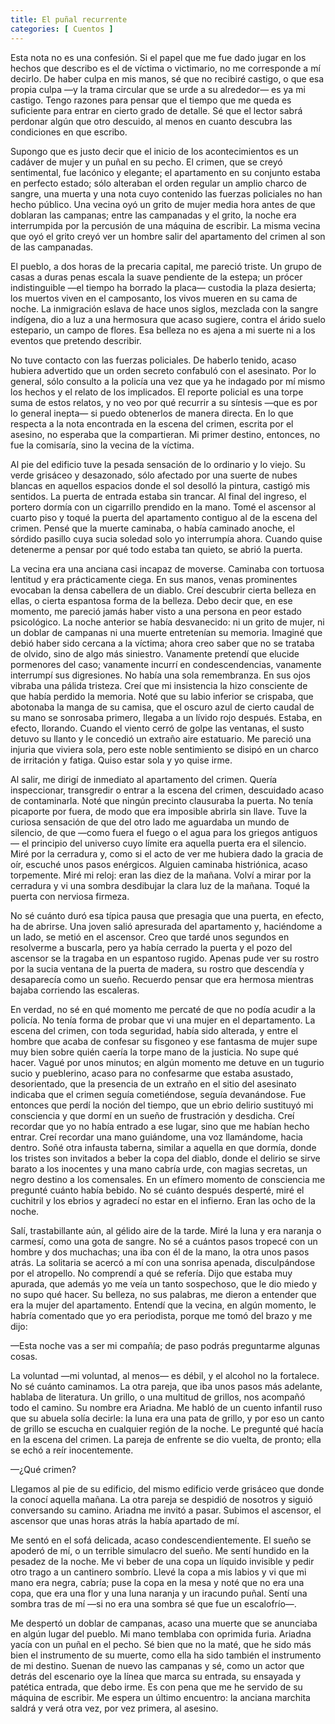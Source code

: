 ```yaml
---
title: El puñal recurrente 
categories: [ Cuentos ]
---
```


Esta nota no es una confesión. Si el papel que me fue dado jugar en los hechos
que describo es el de víctima o victimario, no me corresponde a mí decirlo. De
haber culpa en mis manos, sé que no recibiré castigo, o que esa propia culpa —y
la trama circular que se urde a su alrededor— es ya mi castigo. Tengo razones
para pensar que el tiempo que me queda es suficiente para entrar en cierto grado
de detalle. Sé que el lector sabrá perdonar algún que otro descuido, al menos en
cuanto descubra las condiciones en que escribo. 

Supongo que es justo decir que el inicio de los acontecimientos es un
cadáver de mujer y un puñal en su pecho. El crimen, que se creyó
sentimental, fue lacónico y elegante; el apartamento en su conjunto estaba
en perfecto estado; sólo alteraban el orden regular un amplio charco de
sangre, una muerta y una nota cuyo contenido las fuerzas policiales no han
hecho público. Una vecina oyó un grito de mujer media hora antes de que
doblaran las campanas; entre las campanadas y el grito, la noche era
interrumpida por la percusión de una máquina de escribir. La misma vecina
que oyó el grito creyó ver un hombre salir del apartamento del crimen al son
de las campanadas.

El pueblo, a dos horas de la precaria capital, me pareció triste. Un grupo
de casas a duras penas escala la suave pendiente de la estepa; un prócer
indistinguible —el tiempo ha borrado la placa— custodia la plaza desierta;
los muertos viven en el camposanto, los vivos mueren en su cama de noche. La
inmigración eslava de hace unos siglos, mezclada con la sangre indígena, dio
a luz a una hermosura que acaso sugiere, contra el árido suelo estepario, un
campo de flores. Esa belleza no es ajena a mi suerte ni a los eventos que
pretendo describir.

No tuve contacto con las fuerzas policiales. De haberlo tenido, acaso hubiera
advertido que un orden secreto confabuló con el asesinato. Por lo general, sólo
consulto a la policía una vez que ya he indagado por mí mismo los hechos y el
relato de los implicados. El reporte policial es una torpe suma de estos relatos,
y no veo por qué recurrir a su síntesis —que es por lo general
inepta— si puedo obtenerlos de manera directa. En lo que respecta a la nota
encontrada en la escena del crimen, escrita por el asesino, no esperaba que la
compartieran. Mi primer destino, entonces, no fue la comisaría, sino la vecina
de la víctima.

Al pie del edificio tuve la pesada sensación de lo ordinario y lo viejo. Su
verde grisáceo y desazonado, sólo afectado por una suerte de nubes blancas en
aquellos espacios donde el sol desolló la pintura, castigó mis sentidos. La
puerta de entrada estaba sin trancar. Al final del ingreso, el portero dormía
con un cigarrillo prendido en la mano. Tomé el ascensor al cuarto piso y toqué
la puerta del apartamento contiguo al de la escena del crimen. Pensé que la
muerte caminaba, o había caminado anoche, el sórdido pasillo cuya sucia soledad
solo yo interrumpía ahora. Cuando quise detenerme a pensar por qué todo estaba
tan quieto, se abrió la puerta.

La vecina era una anciana casi incapaz de moverse. Caminaba con tortuosa
lentitud y era prácticamente ciega. En sus manos, venas prominentes evocaban la
densa cabellera de un diablo. Creí descubrir cierta belleza en ellas, o cierta
espantosa forma de la belleza. Debo decir que, en ese momento, me pareció jamás
haber visto a una persona en peor estado psicológico. La noche anterior se había
desvanecido: ni un grito de mujer, ni un doblar de campanas ni una muerte
entretenían su memoria. Imaginé que debió haber sido cercana a la víctima; ahora
creo saber que no se trataba de olvido, sino de algo más siniestro. Vanamente
pretendí que elucide pormenores del caso; vanamente incurrí en condescendencias,
vanamente interrumpí sus digresiones. No había una sola remembranza. En sus ojos
vibraba una pálida tristeza. Creí que mi insistencia la hizo consciente de que
había perdido la memoria. Noté que su labio inferior se crispaba, que abotonaba
la manga de su camisa, que el oscuro azul de cierto caudal de su mano se
sonrosaba primero, llegaba a un lívido rojo después. Estaba, en efecto,
llorando. Cuando el viento cerró de golpe las ventanas, el susto detuvo su
llanto y le concedió un extraño aire estatuario. Me pareció una injuria que
viviera sola, pero este noble sentimiento se disipó en un charco de irritación y
fatiga. Quiso estar sola y yo quise irme.

Al salir, me dirigí de inmediato al apartamento del crimen. Quería inspeccionar,
transgredir o entrar a la escena del crimen, descuidado acaso de contaminarla.
Noté que ningún precinto clausuraba la puerta. No tenía picaporte por fuera, de
modo que era imposible abrirla sin llave. Tuve la curiosa sensación de que del
otro lado me aguardaba un mundo de silencio, de que —como fuera el fuego o el
agua para los griegos antiguos— el principio del universo cuyo límite era
aquella puerta era el silencio. Miré por la cerradura y, como si el acto de ver
me hubiera dado la gracia de oír, escuché unos pasos enérgicos. Alguien caminaba
histriónica, acaso torpemente. Miré mi reloj: eran las diez de la mañana. Volví
a mirar por la cerradura y vi una sombra desdibujar la clara luz de la mañana.
Toqué la puerta con nerviosa firmeza. 

No sé cuánto duró esa típica pausa que presagia que una puerta, en efecto, ha de
abrirse. Una joven salió apresurada del apartamento y, haciéndome a un lado, se
metió en el ascensor. Creo que tardé unos segundos en resolverme a buscarla,
pero ya había cerrado la puerta y el pozo del ascensor se la tragaba en  un
espantoso rugido. Apenas pude ver su rostro por la sucia ventana de la puerta de
madera, su rostro que descendía y desaparecía como un sueño. Recuerdo pensar que
era hermosa mientras bajaba corriendo las escaleras.

En verdad, no sé en qué momento me percaté de que no podía acudir a la policía.
No tenía forma de probar que vi una mujer en el departamento. La escena del
crimen, con toda seguridad, había sido alterada, y entre el hombre que acaba de
confesar su fisgoneo y ese fantasma de mujer supe muy bien sobre quién caería la
torpe mano de la justicia. No supe qué hacer. Vagué por unos minutos; en algún
momento me detuve en un tugurio sucio y pueblerino, acaso para no confesarme que
estaba asustado, desorientado, que la presencia de un extraño en el sitio del
asesinato indicaba que el crimen seguía cometiéndose, seguía devanándose. Fue
entonces que perdí la noción del tiempo, que un ebrio delirio sustituyó mi
consciencia y que dormí en un sueño de frustración y desdicha. Creí recordar que
yo no había entrado a ese lugar, sino que me habían hecho entrar. Creí recordar
una mano guiándome, una voz llamándome, hacia dentro. Soñé otra infausta
taberna, similar a aquella en que dormía, donde los tristes son invitados a
beber la copa del diablo, donde el delirio se sirve barato a los inocentes y una
mano cabría urde, con magias secretas, un negro destino a los comensales. En un
efímero momento de consciencia me pregunté cuánto había bebido. No sé cuánto
después desperté, miré el cuchitril y los ebrios y agradecí no estar en el
infierno. Eran las ocho de la noche.

Salí, trastabillante aún, al gélido aire de la tarde. Miré la luna y era
naranja o carmesí, como una gota de sangre. No sé a cuántos pasos tropecé
con un hombre y dos muchachas; una iba con él de la mano, la otra unos pasos
atrás. La solitaria se acercó a mí con una sonrisa apenada, disculpándose
por el atropello. No comprendí a qué se refería. Dijo que estaba muy
apurada, que además yo me veía un tanto sospechoso, que le dio miedo y no
supo qué hacer. Su belleza, no sus palabras, me dieron a entender que era la
mujer del apartamento. Entendí que la vecina, en algún momento, le habría
comentado que yo era periodista, porque me tomó del brazo y me dijo:

—Esta noche vas a ser mi compañía; de paso podrás preguntarme algunas cosas. 

La voluntad —mi voluntad, al menos— es débil, y el alcohol no la fortalece. No
sé cuánto caminamos. La otra pareja, que iba unos pasos más adelante, hablaba de
literatura. Un grillo, o una multitud de grillos, nos acompañó todo el camino.
Su nombre era Ariadna. Me habló de un cuento infantil ruso que su abuela solía
decirle: la luna era una pata de grillo, y por eso un canto de grillo se escucha
en cualquier región de la noche. Le pregunté qué hacía en la escena del crimen.
La pareja de enfrente se dio vuelta, de pronto; ella se echó a reír
inocentemente. 

—¿Qué crimen?

Llegamos al pie de su edificio, del mismo edificio verde grisáceo que donde la
conocí aquella mañana. La otra pareja se despidió de nosotros y siguió
conversando su camino. Ariadna me invitó a pasar. Subimos el ascensor, el
ascensor que unas horas atrás la había apartado de mí. 

Me sentó en el sofá delicada, acaso condescendientemente. El sueño se apoderó de
mí, o un terrible simulacro del sueño. Me sentí hundido en la pesadez de la
noche. Me vi beber de una copa un líquido invisible y pedir otro trago a un
cantinero sombrío. Llevé la copa a mis labios y vi que mi mano era negra,
cabría; puse la copa en la mesa y noté que no era una copa, que era una flor y
una luna naranja y un iracundo puñal. Sentí una sombra tras de mí —si no era una
sombra sé que fue un escalofrío—. 

Me despertó un doblar de campanas, acaso una muerte que se anunciaba en algún
lugar del pueblo. Mi mano temblaba con oprimida furia. Ariadna yacía con un
puñal en el pecho. Sé bien que no la maté, que he sido más bien el instrumento
de su muerte, como ella ha sido también el instrumento de mi destino. Suenan de
nuevo las campanas y sé, como un actor que detrás del escenario oye la línea que
marca su entrada, su ensayada y patética entrada, que debo irme. Es con pena que
me he servido de su máquina de escribir. Me espera un último encuentro: la
anciana marchita saldrá y verá otra vez, por vez primera, al asesino.

